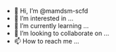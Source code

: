 - 👋 Hi, I’m @mamdsm-scfd
- 👀 I’m interested in ...
- 🌱 I’m currently learning ...
- 💞️ I’m looking to collaborate on ...
- 📫 How to reach me ...

<!---
mamdsm-scfd/mamdsm-scfd is a ✨ special ✨ repository because its `README.md` (this file) appears on your GitHub profile.
You can click the Preview link to take a look at your changes.
--->
